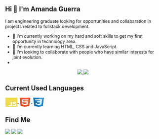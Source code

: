 ## Hi 👋 I'm Amanda Guerra

I am engineering graduate looking for opportunities and collabaration in projects related to fullstack development.
- 🔭 I'm currently working on my hard and soft skills to get my first opportunity in technology area.
- 🌱 I’m currently learning HTML, CSS and JavaScript.
- 🤝 I'm looking to collaborate with people who have similar interests for joint evolution.
- 
<div align="center">
  <a href="https://github.com/amaendoas">
  <img height="150em" src="https://github-readme-stats.vercel.app/api?username=amaendoas&show_icons=true&theme=dracula&include_all_commits=true&count_private=true"/>
  <img height="150em" src="https://github-readme-stats.vercel.app/api/top-langs/?username=amaendoas&layout=compact&langs_count=7&theme=dracula"/>
</div></a>
  
  ## Current Used Languages
  <a href="https://github.com/amaendoas">
  <div style="display: inline_block">
  <img align="center" alt="Amanda-Js" height="30" width="40" src="https://raw.githubusercontent.com/devicons/devicon/master/icons/javascript/javascript-plain.svg">
  <img align="center" alt="Amanda-HTML" height="30" width="40" src="https://raw.githubusercontent.com/devicons/devicon/master/icons/html5/html5-original.svg">
  <img align="center" alt="Amanda-CSS" height="30" width="40" src="https://raw.githubusercontent.com/devicons/devicon/master/icons/css3/css3-original.svg">
</div></a>
  
  ## Find Me
  <div> 
  <a href="https://instagram.com/amaendoas" target="_blank"><img src="https://img.shields.io/badge/-Instagram-%23E4405F?style=for-the-badge&logo=instagram&logoColor=white" target="_blank"></a>
  <a href = "mailto:amandguerra7@gmail.com"><img src="https://img.shields.io/badge/-Gmail-%23333?style=for-the-badge&logo=gmail&logoColor=white" target="_blank"></a>
  <a href="https://www.linkedin.com/in/guerramanda/" target="_blank"><img src="https://img.shields.io/badge/-LinkedIn-%230077B5?style=for-the-badge&logo=linkedin&logoColor=white" target="_blank"></a></div>
